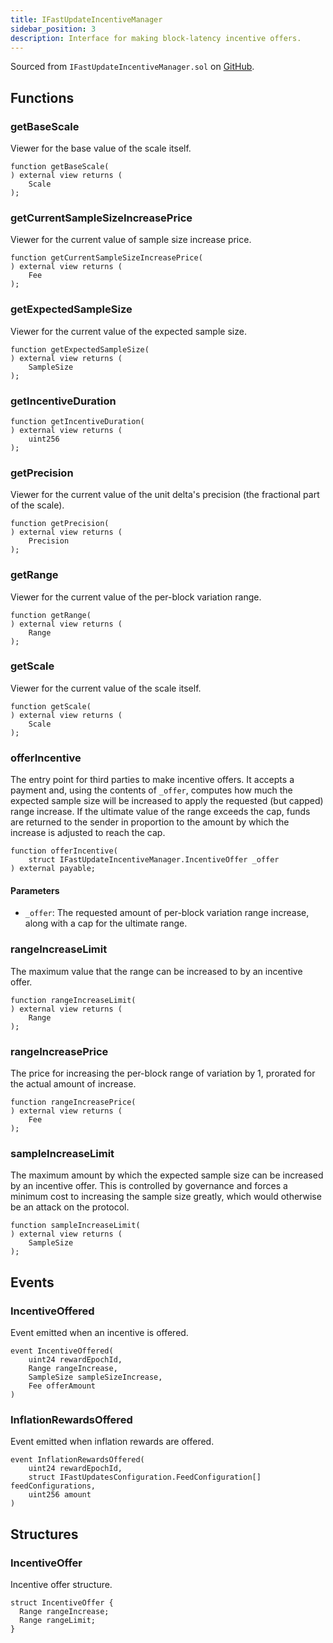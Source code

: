 ```yaml
---
title: IFastUpdateIncentiveManager
sidebar_position: 3
description: Interface for making block-latency incentive offers.
---
```


Sourced from `IFastUpdateIncentiveManager.sol` on [GitHub](https://github.com/flare-foundation/flare-smart-contracts-v2/blob/main/contracts/userInterfaces/IFastUpdateIncentiveManager.sol).

## Functions

### getBaseScale

Viewer for the base value of the scale itself.

```solidity
function getBaseScale(
) external view returns (
    Scale
);
```

### getCurrentSampleSizeIncreasePrice

Viewer for the current value of sample size increase price.

```solidity
function getCurrentSampleSizeIncreasePrice(
) external view returns (
    Fee
);
```

### getExpectedSampleSize

Viewer for the current value of the expected sample size.

```solidity
function getExpectedSampleSize(
) external view returns (
    SampleSize
);
```

### getIncentiveDuration

```solidity
function getIncentiveDuration(
) external view returns (
    uint256
);
```

### getPrecision

Viewer for the current value of the unit delta's precision (the fractional part of the scale).

```solidity
function getPrecision(
) external view returns (
    Precision
);
```

### getRange

Viewer for the current value of the per-block variation range.

```solidity
function getRange(
) external view returns (
    Range
);
```

### getScale

Viewer for the current value of the scale itself.

```solidity
function getScale(
) external view returns (
    Scale
);
```

### offerIncentive

The entry point for third parties to make incentive offers. It accepts a payment and, using the contents of
`_offer`, computes how much the expected sample size will be increased to apply the requested (but capped) range
increase. If the ultimate value of the range exceeds the cap, funds are returned to the sender in proportion to
the amount by which the increase is adjusted to reach the cap.

```solidity
function offerIncentive(
    struct IFastUpdateIncentiveManager.IncentiveOffer _offer
) external payable;
```

#### Parameters

- `_offer`: The requested amount of per-block variation range increase, along with a cap for the ultimate range.

### rangeIncreaseLimit

The maximum value that the range can be increased to by an incentive offer.

```solidity
function rangeIncreaseLimit(
) external view returns (
    Range
);
```

### rangeIncreasePrice

The price for increasing the per-block range of variation by 1, prorated for the actual amount of increase.

```solidity
function rangeIncreasePrice(
) external view returns (
    Fee
);
```

### sampleIncreaseLimit

The maximum amount by which the expected sample size can be increased by an incentive offer.
This is controlled by governance and forces a minimum cost to increasing the sample size greatly,
which would otherwise be an attack on the protocol.

```solidity
function sampleIncreaseLimit(
) external view returns (
    SampleSize
);
```

## Events

### IncentiveOffered

Event emitted when an incentive is offered.

```solidity
event IncentiveOffered(
    uint24 rewardEpochId,
    Range rangeIncrease,
    SampleSize sampleSizeIncrease,
    Fee offerAmount
)
```

### InflationRewardsOffered

Event emitted when inflation rewards are offered.

```solidity
event InflationRewardsOffered(
    uint24 rewardEpochId,
    struct IFastUpdatesConfiguration.FeedConfiguration[] feedConfigurations,
    uint256 amount
)
```

## Structures

### IncentiveOffer

Incentive offer structure.

```solidity
struct IncentiveOffer {
  Range rangeIncrease;
  Range rangeLimit;
}
```
